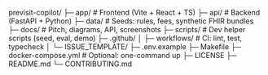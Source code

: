 previsit-copilot/
├─ app/                      # Frontend (Vite + React + TS)
├─ api/                      # Backend (FastAPI + Python)
├─ data/                     # Seeds: rules, fees, synthetic FHIR bundles
├─ docs/                     # Pitch, diagrams, API, screenshots
├─ scripts/                  # Dev helper scripts (seed, eval, demo)
├─ .github/
│  ├─ workflows/            # CI: lint, test, typecheck
│  └─ ISSUE_TEMPLATE/
├─ .env.example
├─ Makefile
├─ docker-compose.yml        # Optional: one-command up
├─ LICENSE
├─ README.md
└─ CONTRIBUTING.md
